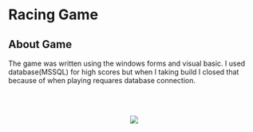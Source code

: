 # Racing Game

## About Game
The game was written using the windows forms and visual basic. I used database(MSSQL) for high scores but when I taking build I closed that because of when playing requares database connection.

<br></br>
<p align="center">
  <img src="https://github.com/meteahmetyakar/car-game/blob/main/images/gameplay.gif" /> 
</p>
